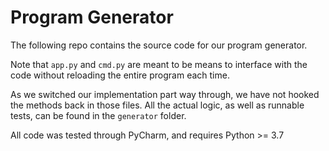 # Program Generator

The following repo contains the source code for our program generator.

Note that `app.py` and `cmd.py` are meant to be means to interface with the code without reloading the entire program each time.

As we switched our implementation part way through, we have not hooked the methods back in those files. All the actual logic, as well as runnable tests, can be found in the `generator` folder.

All code was tested through PyCharm, and requires Python >= 3.7